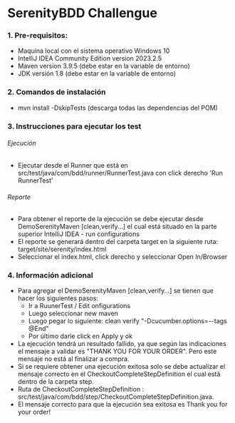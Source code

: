 SerenityBDD Challengue
=============
### 1. Pre-requisitos:

- Maquina local con el sistema operativo Windows 10
- IntelliJ IDEA Community Edition  version 2023.2.5
- Maven version 3.9.5 (debe estar en la variable de entorno)
- JDK versión 1.8 (debe estar en la variable de entorno)

### 2. Comandos de instalación

- mvn install -DskipTests (descarga todas las dependencias del POM)

### 3. Instrucciones para ejecutar los test

######				 Ejecución
- Ejecutar desde el Runner que está en src/test/java/com/bdd/runner/RunnerTest.java con click derecho 'Run RunnerTest'

###### 				Reporte
- Para obtener el reporte de la ejecución se debe ejecutar desde DemoSerenityMaven [clean,verify...] el cual está situado en la parte superior IntelliJ IDEA - run configurations
- El reporte se generará dentro del carpeta target en la siguiente ruta: target/site/serenity/index.html
- Seleccionar el index.html, click derecho y seleccionar Open In/Browser


### 4. Información adicional
- Para agregar el DemoSerenityMaven [clean,verify...]  se tienen que hacer los siguientes pasos:
  * Ir a RuunerTest / Edit onfigurations
  * Luego seleccionar new maven
  * Luego pegar lo siguiente: clean verify "-Dcucumber.options=--tags @End"
  * Por último darle click en Apply y ok
- La ejecución tendrá un resultado fallido,  ya que según las indicaciones el mensaje a validar es "THANK YOU FOR YOUR ORDER". Pero este mensaje no está al finalizar a compra.
- Si se requiere obtener una ejecución exitosa solo se debe actualizar el mensaje correcto en el CheckoutCompleteStepDefinition  el cual está dentro de la carpeta step.
- Ruta de CheckoutCompleteStepDefinition : src/test/java/com/bdd/step/CheckoutCompleteStepDefinition.java.
- El mensaje correcto para que la ejecución sea exitosa es Thank you for your order!
